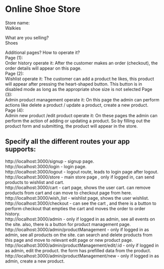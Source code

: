 # Online Shoe Store

Store name:  
Walkies

What are you selling?  
Shoes

Additional pages? How to operate it?  
Page (1):  
Order history operate it: After the customer makes an order (checkout), the order details will appear on this page.  
Page (2):  
Wishlist operate it: The customer can add a product he likes, this product will appear after pressing the heart-shaped button.
This button is in disabled mode as long as the appropriate shoe size is not selected
Page (3):  
Admin product management operate it: On this page the admin can perform actions like delete a product / update a product, create a new product.  
Page (4):  
Admin new product /edit product operate it: On these pages the admin can perform the action of adding or updating a product. So by filling out the product form and submitting, the product will appear in the store.  

## Specify all the different routes your app supports:
http://localhost:3000/signup -   signup page.  
http://localhost:3000/login  -   login page.  
http://localhost:3000/logout  -  logout route, leads to login page after logout.  
http://localhost:3000/store  -   main store page , only if logged in, can send products to wishlist and cart.    
http://localhost:3000/cart   -   cart page, shows the user cart. can remove products from cart and can move to checkout page from here.  
http://localhost:3000/wish_list   -   wishlist page, shows the user wishlist.  
http://localhost:3000/checkout   -   can see the cart , and there is a button to perform checkout that empties the cart and moves the order to order history.  
http://localhost:3000/admin   -   only if logged in as admin, see all events on the site. also, there is a button for product management page.  
http://localhost:3000/admin/productManagement   -   only if logged in as admin, see all products on the site. can search and delete products from this page and move to relevant edit page or new product page.  
http://localhost:3000/admin/productManagement/edit/:id   -   only if logged in as admin, edit the product. the form has prefilled data from the product.  
http://localhost:3000/admin/productManagement/new   -   only if logged in as admin, create a new product.  
